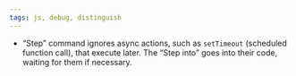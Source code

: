 ```yaml
---
tags: js, debug, distinguish
---
```


- “Step” command ignores async actions, such as `setTimeout` (scheduled function call), that execute later. The “Step into” goes into their code, waiting for them if necessary. 